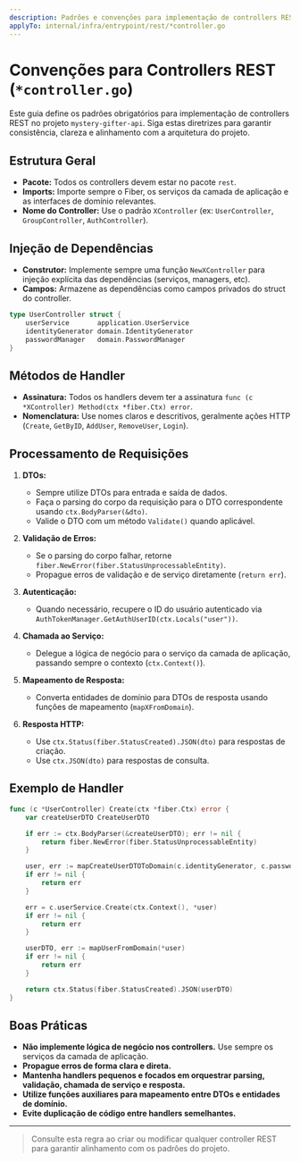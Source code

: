 ```yaml
---
description: Padrões e convenções para implementação de controllers REST no projeto mystery-gifter-api
applyTo: internal/infra/entrypoint/rest/*controller.go
---
```

# Convenções para Controllers REST (`*controller.go`)

Este guia define os padrões obrigatórios para implementação de controllers REST no projeto `mystery-gifter-api`. Siga estas diretrizes para garantir consistência, clareza e alinhamento com a arquitetura do projeto.

## Estrutura Geral

- **Pacote:** Todos os controllers devem estar no pacote `rest`.
- **Imports:** Importe sempre o Fiber, os serviços da camada de aplicação e as interfaces de domínio relevantes.
- **Nome do Controller:** Use o padrão `XController` (ex: `UserController`, `GroupController`, `AuthController`).

## Injeção de Dependências

- **Construtor:** Implemente sempre uma função `NewXController` para injeção explícita das dependências (serviços, managers, etc).
- **Campos:** Armazene as dependências como campos privados do struct do controller.

```go
type UserController struct {
	userService       application.UserService
	identityGenerator domain.IdentityGenerator
	passwordManager   domain.PasswordManager
}
```

## Métodos de Handler

- **Assinatura:** Todos os handlers devem ter a assinatura `func (c *XController) Method(ctx *fiber.Ctx) error`.
- **Nomenclatura:** Use nomes claros e descritivos, geralmente ações HTTP (`Create`, `GetByID`, `AddUser`, `RemoveUser`, `Login`).

## Processamento de Requisições

1. **DTOs:** 
   - Sempre utilize DTOs para entrada e saída de dados.
   - Faça o parsing do corpo da requisição para o DTO correspondente usando `ctx.BodyParser(&dto)`.
   - Valide o DTO com um método `Validate()` quando aplicável.

2. **Validação de Erros:**
   - Se o parsing do corpo falhar, retorne `fiber.NewError(fiber.StatusUnprocessableEntity)`.
   - Propague erros de validação e de serviço diretamente (`return err`).

3. **Autenticação:**
   - Quando necessário, recupere o ID do usuário autenticado via `AuthTokenManager.GetAuthUserID(ctx.Locals("user"))`.

4. **Chamada ao Serviço:**
   - Delegue a lógica de negócio para o serviço da camada de aplicação, passando sempre o contexto (`ctx.Context()`).

5. **Mapeamento de Resposta:**
   - Converta entidades de domínio para DTOs de resposta usando funções de mapeamento (`mapXFromDomain`).

6. **Resposta HTTP:**
   - Use `ctx.Status(fiber.StatusCreated).JSON(dto)` para respostas de criação.
   - Use `ctx.JSON(dto)` para respostas de consulta.

## Exemplo de Handler

```go
func (c *UserController) Create(ctx *fiber.Ctx) error {
	var createUserDTO CreateUserDTO

	if err := ctx.BodyParser(&createUserDTO); err != nil {
		return fiber.NewError(fiber.StatusUnprocessableEntity)
	}

	user, err := mapCreateUserDTOToDomain(c.identityGenerator, c.passwordManager, createUserDTO)
	if err != nil {
		return err
	}

	err = c.userService.Create(ctx.Context(), *user)
	if err != nil {
		return err
	}

	userDTO, err := mapUserFromDomain(*user)
	if err != nil {
		return err
	}

	return ctx.Status(fiber.StatusCreated).JSON(userDTO)
}
```

## Boas Práticas

- **Não implemente lógica de negócio nos controllers.** Use sempre os serviços da camada de aplicação.
- **Propague erros de forma clara e direta.**
- **Mantenha handlers pequenos e focados em orquestrar parsing, validação, chamada de serviço e resposta.**
- **Utilize funções auxiliares para mapeamento entre DTOs e entidades de domínio.**
- **Evite duplicação de código entre handlers semelhantes.**

---

> Consulte esta regra ao criar ou modificar qualquer controller REST para garantir alinhamento com os padrões do projeto.
